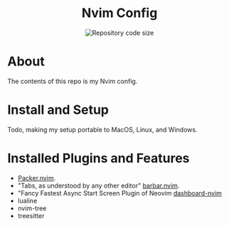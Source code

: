 <div align="center">
  <h1>Nvim Config</h1>
  <img src="https://img.shields.io/github/languages/code-size/maxkopitz/nvim-config" alt="Repository code size" />
</div>

# About
The contents of this repo is my Nvim config. 

# Install and Setup
Todo, making my setup portable to MacOS, Linux, and Windows.

# Installed Plugins and Features
+ [Packer.nvim](https://github.com/wbthomason/packer.nvim).
+ "Tabs, as understood by any other editor" [barbar.nvim](https://github.com/romgrk/barbar.nvim).
+ "Fancy Fastest Async Start Screen Plugin of Neovim [dashboard-nvim](https://github.com/glepnir/dashboard-nvim)
+ lualine
+ nvim-tree
+ treesitter
